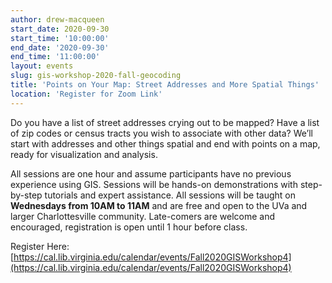 ```yaml
---
author: drew-macqueen
start_date: 2020-09-30
start_time: '10:00:00'
end_date: '2020-09-30'
end_time: '11:00:00'
layout: events
slug: gis-workshop-2020-fall-geocoding
title: 'Points on Your Map: Street Addresses and More Spatial Things'
location: 'Register for Zoom Link'
---
```


Do you have a list of street addresses crying out to be mapped?  Have a list of zip codes or census tracts you wish to associate with other data?  We’ll start with addresses and other things spatial and end with points on a map, ready for visualization and analysis.  

All sessions are one hour and assume participants have no previous experience using GIS.  Sessions will be hands-on demonstrations with step-by-step tutorials and expert assistance.  All sessions will be taught on **Wednesdays from 10AM to 11AM** and are free and open to the UVa and larger Charlottesville community. Late-comers are welcome and encouraged, registration is open until 1 hour before class.

Register Here: [https://cal.lib.virginia.edu/calendar/events/Fall2020GISWorkshop4](https://cal.lib.virginia.edu/calendar/events/Fall2020GISWorkshop4)
